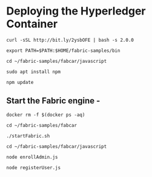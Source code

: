 # Deploying the Hyperledger Container

    curl -sSL http://bit.ly/2ysbOFE | bash -s 2.0.0

    export PATH=$PATH:$HOME/fabric-samples/bin

    cd ~/fabric-samples/fabcar/javascript

    sudo apt install npm

    npm update

## Start the Fabric engine -

    docker rm -f $(docker ps -aq)

    cd ~/fabric-samples/fabcar

    ./startFabric.sh

    cd ~/fabric-samples/fabcar/javascript

    node enrollAdmin.js

    node registerUser.js